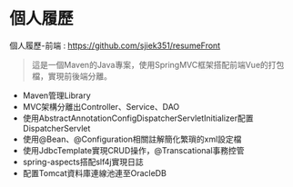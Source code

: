 # 個人履歷

個人履歷-前端 : https://github.com/sjiek351/resumeFront

> 這是一個Maven的Java專案，使用SpringMVC框架搭配前端Vue的打包檔，實現前後端分離。

* Maven管理Library
* MVC架構分離出Controller、Service、DAO
* 使用AbstractAnnotationConfigDispatcherServletInitializer配置DispatcherServlet
* 使用@Bean、@Configuration相關註解簡化繁瑣的xml設定檔
* 使用JdbcTemplate實現CRUD操作，@Transcational事務控管
* spring-aspects搭配slf4j實現日誌
* 配置Tomcat資料庫連線池連至OracleDB
